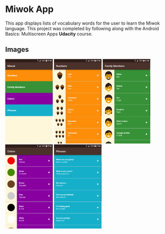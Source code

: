 # Miwok App

This app displays lists of vocabulary words for the user to learn the Miwok language.
This project was completed by following along with the Android Basics: Multiscreen Apps **Udacity** course.

## Images
<img src="https://raw.githubusercontent.com/ilyasmohamed/Miwok-udacity/master/Screenshots/v2/MainActivity.png" width="30%"></img> <img src="https://raw.githubusercontent.com/ilyasmohamed/Miwok-udacity/master/Screenshots/v2/NumbersActivity.png" width="30%"></img> <img src="https://raw.githubusercontent.com/ilyasmohamed/Miwok-udacity/master/Screenshots/v2/FamilyActivity.png" width="30%"></img> <img src="https://raw.githubusercontent.com/ilyasmohamed/Miwok-udacity/master/Screenshots/v2/ColorsActivity.png" width="30%"></img> <img src="https://raw.githubusercontent.com/ilyasmohamed/Miwok-udacity/master/Screenshots/v2/PhrasesActivity.png" width="30%"></img>
